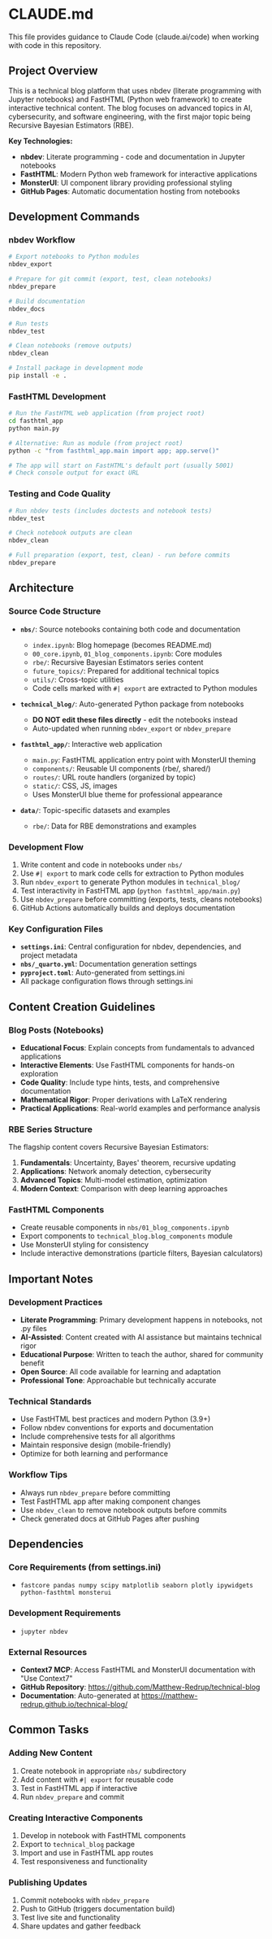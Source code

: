 # CLAUDE.md

This file provides guidance to Claude Code (claude.ai/code) when working with code in this repository.

## Project Overview

This is a technical blog platform that uses nbdev (literate programming with Jupyter notebooks) and FastHTML (Python web framework) to create interactive technical content. The blog focuses on advanced topics in AI, cybersecurity, and software engineering, with the first major topic being Recursive Bayesian Estimators (RBE).

**Key Technologies:**
- **nbdev**: Literate programming - code and documentation in Jupyter notebooks
- **FastHTML**: Modern Python web framework for interactive applications  
- **MonsterUI**: UI component library providing professional styling
- **GitHub Pages**: Automatic documentation hosting from notebooks

## Development Commands

### nbdev Workflow
```bash
# Export notebooks to Python modules
nbdev_export

# Prepare for git commit (export, test, clean notebooks)
nbdev_prepare

# Build documentation
nbdev_docs

# Run tests
nbdev_test

# Clean notebooks (remove outputs)
nbdev_clean

# Install package in development mode
pip install -e .
```

### FastHTML Development
```bash
# Run the FastHTML web application (from project root)
cd fasthtml_app
python main.py

# Alternative: Run as module (from project root)
python -c "from fasthtml_app.main import app; app.serve()"

# The app will start on FastHTML's default port (usually 5001)
# Check console output for exact URL
```

### Testing and Code Quality
```bash
# Run nbdev tests (includes doctests and notebook tests)
nbdev_test

# Check notebook outputs are clean
nbdev_clean

# Full preparation (export, test, clean) - run before commits
nbdev_prepare
```

## Architecture

### Source Code Structure
- **`nbs/`**: Source notebooks containing both code and documentation
  - `index.ipynb`: Blog homepage (becomes README.md)
  - `00_core.ipynb`, `01_blog_components.ipynb`: Core modules
  - `rbe/`: Recursive Bayesian Estimators series content
  - `future_topics/`: Prepared for additional technical topics
  - `utils/`: Cross-topic utilities
  - Code cells marked with `#| export` are extracted to Python modules

- **`technical_blog/`**: Auto-generated Python package from notebooks
  - **DO NOT edit these files directly** - edit the notebooks instead
  - Auto-updated when running `nbdev_export` or `nbdev_prepare`

- **`fasthtml_app/`**: Interactive web application
  - `main.py`: FastHTML application entry point with MonsterUI theming
  - `components/`: Reusable UI components (rbe/, shared/)
  - `routes/`: URL route handlers (organized by topic)
  - `static/`: CSS, JS, images
  - Uses MonsterUI blue theme for professional appearance

- **`data/`**: Topic-specific datasets and examples
  - `rbe/`: Data for RBE demonstrations and examples

### Development Flow
1. Write content and code in notebooks under `nbs/`
2. Use `#| export` to mark code cells for extraction to Python modules
3. Run `nbdev_export` to generate Python modules in `technical_blog/`
4. Test interactivity in FastHTML app (`python fasthtml_app/main.py`)
5. Use `nbdev_prepare` before committing (exports, tests, cleans notebooks)
6. GitHub Actions automatically builds and deploys documentation

### Key Configuration Files
- **`settings.ini`**: Central configuration for nbdev, dependencies, and project metadata
- **`nbs/_quarto.yml`**: Documentation generation settings  
- **`pyproject.toml`**: Auto-generated from settings.ini
- All package configuration flows through settings.ini

## Content Creation Guidelines

### Blog Posts (Notebooks)
- **Educational Focus**: Explain concepts from fundamentals to advanced applications
- **Interactive Elements**: Use FastHTML components for hands-on exploration
- **Code Quality**: Include type hints, tests, and comprehensive documentation
- **Mathematical Rigor**: Proper derivations with LaTeX rendering
- **Practical Applications**: Real-world examples and performance analysis

### RBE Series Structure
The flagship content covers Recursive Bayesian Estimators:
1. **Fundamentals**: Uncertainty, Bayes' theorem, recursive updating
2. **Applications**: Network anomaly detection, cybersecurity
3. **Advanced Topics**: Multi-model estimation, optimization
4. **Modern Context**: Comparison with deep learning approaches

### FastHTML Components
- Create reusable components in `nbs/01_blog_components.ipynb`
- Export components to `technical_blog.blog_components` module
- Use MonsterUI styling for consistency
- Include interactive demonstrations (particle filters, Bayesian calculators)

## Important Notes

### Development Practices
- **Literate Programming**: Primary development happens in notebooks, not .py files
- **AI-Assisted**: Content created with AI assistance but maintains technical rigor
- **Educational Purpose**: Written to teach the author, shared for community benefit
- **Open Source**: All code available for learning and adaptation
- **Professional Tone**: Approachable but technically accurate

### Technical Standards
- Use FastHTML best practices and modern Python (3.9+)
- Follow nbdev conventions for exports and documentation
- Include comprehensive tests for all algorithms
- Maintain responsive design (mobile-friendly)
- Optimize for both learning and performance

### Workflow Tips
- Always run `nbdev_prepare` before committing
- Test FastHTML app after making component changes
- Use `nbdev_clean` to remove notebook outputs before commits
- Check generated docs at GitHub Pages after pushing

## Dependencies

### Core Requirements (from settings.ini)
- `fastcore pandas numpy scipy matplotlib seaborn plotly ipywidgets python-fasthtml monsterui`

### Development Requirements  
- `jupyter nbdev`

### External Resources
- **Context7 MCP**: Access FastHTML and MonsterUI documentation with "Use Context7"
- **GitHub Repository**: https://github.com/Matthew-Redrup/technical-blog
- **Documentation**: Auto-generated at https://matthew-redrup.github.io/technical-blog/

## Common Tasks

### Adding New Content
1. Create notebook in appropriate `nbs/` subdirectory
2. Add content with `#| export` for reusable code
3. Test in FastHTML app if interactive
4. Run `nbdev_prepare` and commit

### Creating Interactive Components
1. Develop in notebook with FastHTML components
2. Export to `technical_blog` package
3. Import and use in FastHTML app routes
4. Test responsiveness and functionality

### Publishing Updates
1. Commit notebooks with `nbdev_prepare`
2. Push to GitHub (triggers documentation build)
3. Test live site and functionality
4. Share updates and gather feedback
